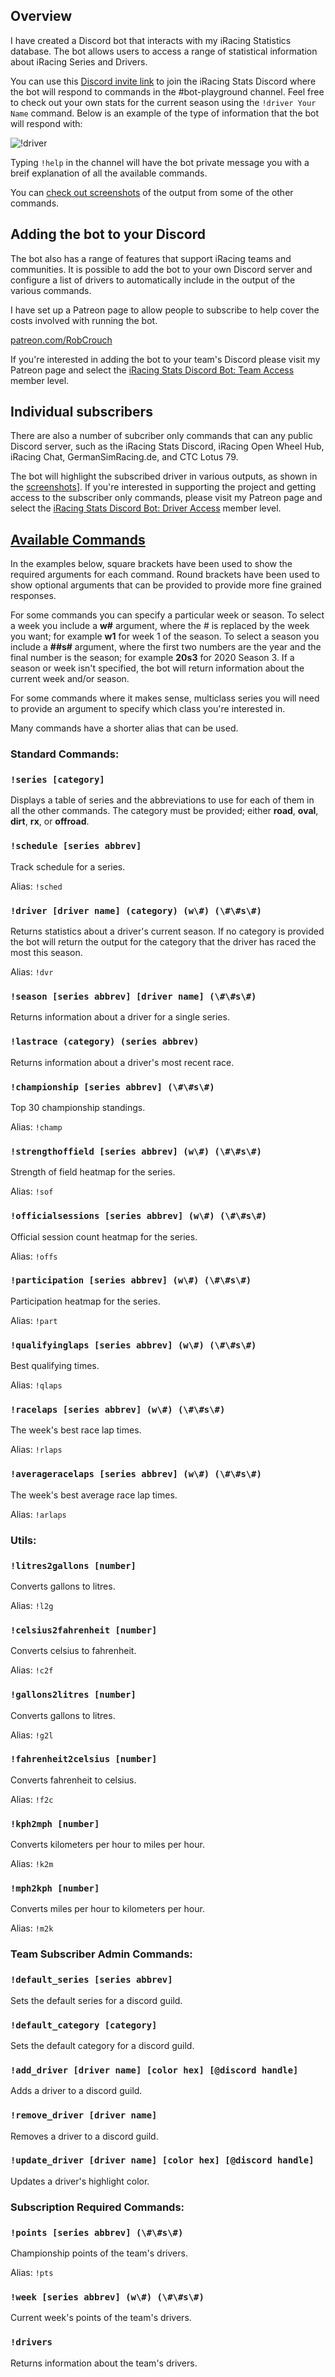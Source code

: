## Overview

I have created a Discord bot that interacts with my iRacing Statistics database. The bot allows users to access a range of statistical information about iRacing Series and Drivers.

You can use this [Discord invite link](https://discord.gg/AFW8BDm) to join the iRacing Stats Discord where the bot will respond to commands in the #bot-playground channel. Feel free to check out your own stats for the current season using the `!driver Your Name` command. Below is an example of the type of information that the bot will respond with:

![!driver](https://user-images.githubusercontent.com/658935/100395468-255c5300-3095-11eb-8d52-dbfa5f1a7d5c.png)

Typing `!help` in the channel will have the bot private message you with a breif explanation of all the available commands.

You can [check out screenshots](screenshots.html) of the output from some of the other commands.

## Adding the bot to your Discord

The bot also has a range of features that support iRacing teams and communities. It is possible to add the bot to your own Discord server and configure a list of drivers to automatically include in the output of the various commands.

I have set up a Patreon page to allow people to subscribe to help cover the costs involved with running the bot.

[patreon.com/RobCrouch](https://patreon.com/RobCrouch)

If you're interested in adding the bot to your team's Discord please visit my Patreon page and select the [iRacing Stats Discord Bot: Team Access](https://www.patreon.com/join/RobCrouch/checkout?rid=5846445) member level.

## Individual subscribers

There are also a number of subcriber only commands that can any public Discord server, such as the iRacing Stats Discord, iRacing Open Wheel Hub, iRacing Chat, GermanSimRacing.de, and CTC Lotus 79.

The bot will highlight the subscribed driver in various outputs, as shown in the [screenshots](screenshots.html)]. If you're interested in supporting the project and getting access to the subscriber only commands, please visit my Patreon page and select the [iRacing Stats Discord Bot: Driver Access](https://www.patreon.com/join/RobCrouch/checkout?rid=5846474) member level.

## [Available Commands](#commands)

In the examples below, square brackets have been used to show the required arguments for each command. Round brackets have been used to show optional arguments that can be provided to provide more fine grained responses.

For some commands you can specify a particular week or season. To select a week you include a **w\#** argument, where the # is replaced by the week you want; for example **w1** for week 1 of the season. To select a season you include a **\#\#s\#** argument, where the first two numbers are the year and the final number is the season; for example **20s3** for 2020 Season 3. If a season or week isn't specified, the bot will return information about the current week and/or season.

For some commands where it makes sense, multiclass series you will need to provide an argument to specify which class you're interested in.

Many commands have a shorter alias that can be used.

### Standard Commands:
### `!series [category]`
Displays a table of series and the abbreviations to use for each of them in all the other commands. The category must be provided; either **road**, **oval**, **dirt**, **rx**, or **offroad**.
### `!schedule [series abbrev]`
Track schedule for a series. 

Alias: `!sched`
### `!driver [driver name] (category) (w\#) (\#\#s\#)`
Returns statistics about a driver's current season. If no category is provided the bot will return the output for the category that the driver has raced the most this season.

Alias: `!dvr`
### `!season [series abbrev] [driver name] (\#\#s\#)`
Returns information about a driver for a single series.
### `!lastrace (category) (series abbrev)`
Returns information about a driver's most recent race.
### `!championship [series abbrev] (\#\#s\#)`
Top 30 championship standings. 

Alias: `!champ`
### `!strengthoffield [series abbrev] (w\#) (\#\#s\#)`
Strength of field heatmap for the series. 

Alias: `!sof`
### `!officialsessions [series abbrev] (w\#) (\#\#s\#)`
Official session count heatmap for the series. 

Alias: `!offs`
### `!participation [series abbrev] (w\#) (\#\#s\#)`
Participation heatmap for the series. 

Alias: `!part`
### `!qualifyinglaps [series abbrev] (w\#) (\#\#s\#)`
Best qualifying times. 

Alias: `!qlaps`
### `!racelaps [series abbrev] (w\#) (\#\#s\#)`
The week's best race lap times. 

Alias: `!rlaps`
### `!averageracelaps [series abbrev] (w\#) (\#\#s\#)`
The week's best average race lap times. 

Alias: `!arlaps`

### Utils:
### `!litres2gallons [number]`
Converts gallons to litres. 

Alias: `!l2g`
### `!celsius2fahrenheit [number]`
Converts celsius to fahrenheit. 

Alias: `!c2f`
### `!gallons2litres [number]`
Converts gallons to litres. 

Alias: `!g2l`
### `!fahrenheit2celsius [number]`
Converts fahrenheit to celsius. 

Alias: `!f2c`
### `!kph2mph [number]`
Converts kilometers per hour to miles per hour. 

Alias: `!k2m`
### `!mph2kph [number]`
Converts miles per hour to kilometers per hour. 

Alias: `!m2k`

### Team Subscriber Admin Commands:
### `!default_series [series abbrev]`
Sets the default series for a discord guild.
### `!default_category [category]`
Sets the default category for a discord guild.
### `!add_driver [driver name] [color hex] [@discord handle]`
Adds a driver to a discord guild.
### `!remove_driver [driver name]`
Removes a driver to a discord guild.
### `!update_driver [driver name] [color hex] [@discord handle]`
Updates a driver's highlight color.

### Subscription Required Commands:
### `!points [series abbrev] (\#\#s\#)`
Championship points of the team's drivers. 

Alias: `!pts`
### `!week [series abbrev] (w\#) (\#\#s\#)`
Current week's points of the team's drivers.
### `!drivers`
Returns information about the team's drivers.



